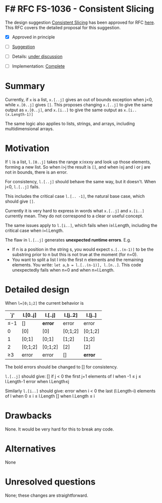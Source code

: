 # F# RFC FS-1036 - Consistent Slicing

The design suggestion [Consistent Slicing](https://github.com/dotnet/fsharp/issues/2643) has been approved for RFC [here](https://github.com/dotnet/fsharp/issues/3474).
This RFC covers the detailed proposal for this suggestion.

* [x] Approved in principle
* [ ] [Suggestion](https://github.com/dotnet/fsharp/issues/2643)
* [ ] Details: [under discussion](https://github.com/fsharp/fslang-design/issues/217)
* [ ] Implementation: [Complete](https://github.com/dotnet/fsharp/pull/3475)


# Summary
[summary]: #summary
Currently, if `x` is a list, `x.[..j]` gives an out of bounds exception when j<0, while `x.[0..j]` gives `[]`.
This proposes changing `x.[..j]` to give the same output as `x.[0..j]`, and `x.[i..]` to give the same output as `x.[i..(x.Length-1)]`

The same logic also applies to lists, strings, and arrays, including multidimensional arrays.


# Motivation
[motivation]: #motivation

If `l` is a list, `l.[0..j]` takes the range x:i≤x≤y and look up those elements, forming a new list. So when i>j the result is `[]`, and when i≤j and i or j are not in bounds, there is an error.

For consistency, `l.[..j]` should behave the same way, but it doesn't. When j<0, `l.[..j]` fails.

This includes the critical case `l.[.. -1]`, the natural base case, which should give `[]`.

Currently it is very hard to express in words what `x.[..j]` and `x.[i..]` currently mean. They do not correspond to a clear or useful concept.

The same issues apply to `l.[i..]`, which fails when i≥l.Length, including the critical case when i=l.Length.

The flaw in `l.[..j]` generates **unexpected runtime errors**. E.g.

- If n is a position in the string s, you would expect `s.[..(n-1)]` to be the substring prior to n but this is not true at the moment (for n=0).
- You want to split a list l into the first n elements and the remaining elements. You write: `let a,b = l.[..(n-1)], l.[n..]`. This code unexpectedly fails when n=0 and when n=l.Length.


# Detailed design
[design]: #detailed-design

When `l=[0;1;2]` the current behavior is 

| `j'           | l.[0..j]      | l.[..j] | l.[j..2]  | l.[j..] |
| ------------- | ------------- | ------- | ------    | ------- |
| ≤-1           | []            | **error** | error     | error   |
| 0             | [0]           | [0]     | [0;1;2]   | [0;1;2] |
| 1             | [0;1]         | [0;1]   | [1;2]     | [1;2]   |
| 2             | [0;1;2]       | [0;1;2] | [2]       | [2]     |
| ≥3            | error         | error   | []        | **error** |

The bold errors should be changed to [] for consistency.

`l.[..j]` should give:
[] if j < 0
the first j+1 elements of l when -1 ≤ j ≤ l.Length-1
error when l.Length≤j

Similarly `l.[i..]` should give:
error when i < 0
the last (l.Length-i) elements of l when 0 ≤ i ≤ l.Length
[] when l.Length ≤ i

# Drawbacks
[drawbacks]: #drawbacks

None. It would be very hard for this to break any code.

# Alternatives
[alternatives]: #alternatives

None

# Unresolved questions
[unresolved]: #unresolved-questions

None; these changes are straightforward.
